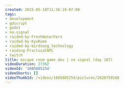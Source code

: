 ```yaml
---
created: 2025-05-18T11:36:19-07:00
tags:
- development
- gdscript
- godot
- no-signal
- raided-by-FreshWaterFern
- raided-by-KyuKumo
- raided-by-birdsong_technology
- raiding-PracticalNPC
- twitch
title: escape room game dev | no signal (day 187)
videoDuration: 27362
videoId: '1085885254'
videoShorts: []
videoThumbId: /videos/1085885254/pictures/2020759168
---
```

